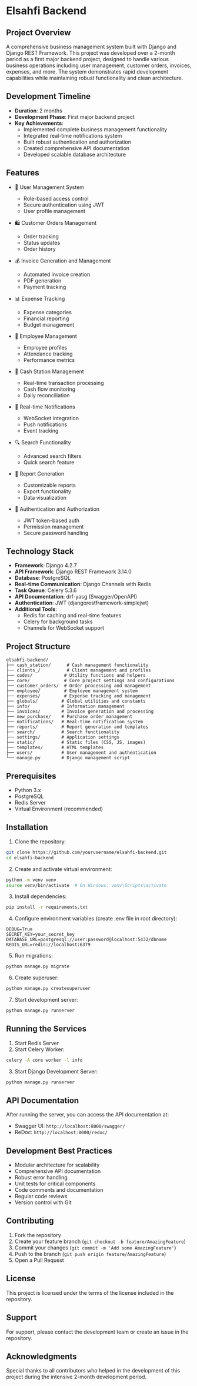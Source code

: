 # Elsahfi Backend

## Project Overview
A comprehensive business management system built with Django and Django REST Framework. This project was developed over a 2-month period as a first major backend project, designed to handle various business operations including user management, customer orders, invoices, expenses, and more. The system demonstrates rapid development capabilities while maintaining robust functionality and clean architecture.

## Development Timeline
- **Duration**: 2 months
- **Development Phase**: First major backend project
- **Key Achievements**:
  - Implemented complete business management functionality
  - Integrated real-time notifications system
  - Built robust authentication and authorization
  - Created comprehensive API documentation
  - Developed scalable database architecture

## Features
- 👥 User Management System
  - Role-based access control
  - Secure authentication using JWT
  - User profile management
  
- 🛍️ Customer Orders Management
  - Order tracking
  - Status updates
  - Order history
  
- 💰 Invoice Generation and Management
  - Automated invoice creation
  - PDF generation
  - Payment tracking
  
- 📊 Expense Tracking
  - Expense categories
  - Financial reporting
  - Budget management
  
- 💼 Employee Management
  - Employee profiles
  - Attendance tracking
  - Performance metrics
  
- 🏪 Cash Station Management
  - Real-time transaction processing
  - Cash flow monitoring
  - Daily reconciliation
  
- 📱 Real-time Notifications
  - WebSocket integration
  - Push notifications
  - Event tracking
  
- 🔍 Search Functionality
  - Advanced search filters
  - Quick search feature
  
- 📄 Report Generation
  - Customizable reports
  - Export functionality
  - Data visualization
  
- 🔐 Authentication and Authorization
  - JWT token-based auth
  - Permission management
  - Secure password handling

## Technology Stack
- **Framework**: Django 4.2.7
- **API Framework**: Django REST Framework 3.14.0
- **Database**: PostgreSQL
- **Real-time Communication**: Django Channels with Redis
- **Task Queue**: Celery 5.3.6
- **API Documentation**: drf-yasg (Swagger/OpenAPI)
- **Authentication**: JWT (djangorestframework-simplejwt)
- **Additional Tools**:
  - Redis for caching and real-time features
  - Celery for background tasks
  - Channels for WebSocket support

## Project Structure
```
elsahfi-backend/
├── cash_station/      # Cash management functionality
├── clients_/          # Client management and profiles
├── codes/            # Utility functions and helpers
├── core/             # Core project settings and configurations
├── customer_orders/  # Order processing and management
├── employee/         # Employee management system
├── expenses/         # Expense tracking and management
├── globals/         # Global utilities and constants
├── info/            # Information management
├── invoices/        # Invoice generation and processing
├── new_purchase/    # Purchase order management
├── notifications/   # Real-time notification system
├── reports/         # Report generation and templates
├── search/          # Search functionality
├── settings/        # Application settings
├── static/          # Static files (CSS, JS, images)
├── templates/       # HTML templates
├── users/           # User management and authentication
└── manage.py        # Django management script
```

## Prerequisites
- Python 3.x
- PostgreSQL
- Redis Server
- Virtual Environment (recommended)

## Installation

1. Clone the repository:
```bash
git clone https://github.com/yourusername/elsahfi-backend.git
cd elsahfi-backend
```

2. Create and activate virtual environment:
```bash
python -m venv venv
source venv/bin/activate  # On Windows: venv\Scripts\activate
```

3. Install dependencies:
```bash
pip install -r requirements.txt
```

4. Configure environment variables (create .env file in root directory):
```env
DEBUG=True
SECRET_KEY=your_secret_key
DATABASE_URL=postgresql://user:password@localhost:5432/dbname
REDIS_URL=redis://localhost:6379
```

5. Run migrations:
```bash
python manage.py migrate
```

6. Create superuser:
```bash
python manage.py createsuperuser
```

7. Start development server:
```bash
python manage.py runserver
```

## Running the Services
1. Start Redis Server
2. Start Celery Worker:
```bash
celery -A core worker -l info
```
3. Start Django Development Server:
```bash
python manage.py runserver
```

## API Documentation
After running the server, you can access the API documentation at:
- Swagger UI: `http://localhost:8000/swagger/`
- ReDoc: `http://localhost:8000/redoc/`

## Development Best Practices
- Modular architecture for scalability
- Comprehensive API documentation
- Robust error handling
- Unit tests for critical components
- Code comments and documentation
- Regular code reviews
- Version control with Git

## Contributing
1. Fork the repository
2. Create your feature branch (`git checkout -b feature/AmazingFeature`)
3. Commit your changes (`git commit -m 'Add some AmazingFeature'`)
4. Push to the branch (`git push origin feature/AmazingFeature`)
5. Open a Pull Request

## License
This project is licensed under the terms of the license included in the repository.

## Support
For support, please contact the development team or create an issue in the repository.

## Acknowledgments
Special thanks to all contributors who helped in the development of this project during the intensive 2-month development period. 